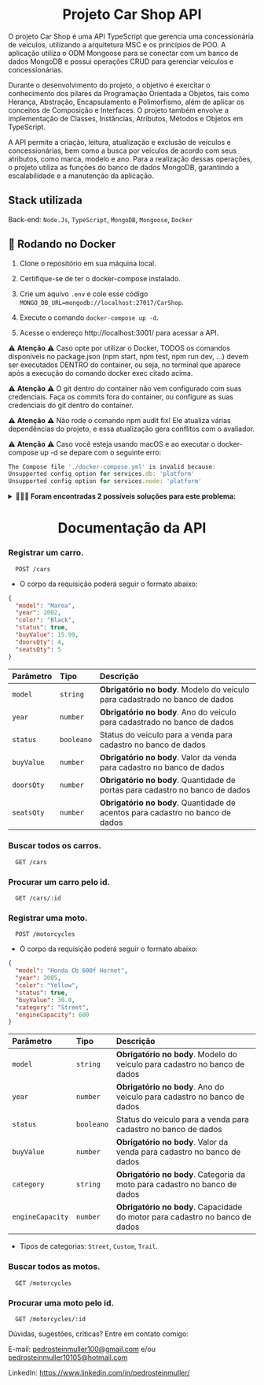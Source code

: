 <h1 align="center">Projeto Car Shop API</h1>

O projeto Car Shop é uma API TypeScript que gerencia uma concessionária de veículos, utilizando a arquitetura MSC e os princípios de POO. A aplicação utiliza o ODM Mongoose para se conectar com um banco de dados MongoDB e possui operações CRUD para gerenciar veículos e concessionárias.

Durante o desenvolvimento do projeto, o objetivo é exercitar o conhecimento dos pilares da Programação Orientada a Objetos, tais como Herança, Abstração, Encapsulamento e Polimorfismo, além de aplicar os conceitos de Composição e Interfaces. O projeto também envolve a implementação de Classes, Instâncias, Atributos, Métodos e Objetos em TypeScript.

A API permite a criação, leitura, atualização e exclusão de veículos e concessionárias, bem como a busca por veículos de acordo com seus atributos, como marca, modelo e ano. Para a realização dessas operações, o projeto utiliza as funções do banco de dados MongoDB, garantindo a escalabilidade e a manutenção da aplicação.

<h2>Stack utilizada</h2>

Back-end: `Node.Js`, `TypeScript`, `MongoDB`, `Mongoose`, `Docker`

<h2>🐋 Rodando no Docker</h2>

1. Clone o repositório em sua máquina local.

2. Certifique-se de ter o docker-compose instalado.

3. Crie um aquivo `.env` e cole esse código `MONGO_DB_URL=mongodb://localhost:27017/CarShop`.

4. Execute o comando `docker-compose up -d`.

5. Acesse o endereço http://localhost:3001/ para acessar a API.

⚠️ **Atenção** ⚠️ Caso opte por utilizar o Docker, TODOS os comandos disponíveis no package.json (npm start, npm test, npm run dev, ...) devem ser executados DENTRO do container, ou seja, no terminal que aparece após a execução do comando docker exec citado acima.

⚠️ **Atenção** ⚠️ O git dentro do container não vem configurado com suas credenciais. Faça os commits fora do container, ou configure as suas credenciais do git dentro do container.

⚠️ **Atenção** ⚠️ Não rode o comando npm audit fix! Ele atualiza várias dependências do projeto, e essa atualização gera conflitos com o avaliador.

⚠️ **Atenção** ⚠️ Caso você esteja usando macOS e ao executar o docker-compose up -d se depare com o seguinte erro:

```typescript
The Compose file './docker-compose.yml' is invalid because:
Unsupported config option for services.db: 'platform'
Unsupported config option for services.node: 'platform'
```

<details>
  <summary><strong>🤷🏽‍♀️ Foram encontradas 2 possíveis soluções para este problema:</strong></summary><br />

- Você pode adicionar manualmente a option platform: linux/amd64 no service do banco de dados no arquivo docker-compose.yml do projeto, mas essa é uma solução local e você deverá reproduzir isso para os outros projetos.

- Você pode adicionar manualmente nos arquivos .bashrc, .zshenv ou .zshrc do seu computador a linha export DOCKER_DEFAULT_PLATFORM=linux/amd64, essa é uma solução global. As soluções foram com base nesta fonte.
</details>

<h1 align="center">Documentação da API</h1>

### Registrar um carro.

```http
  POST /cars
```

- O corpo da requisição poderá seguir o formato abaixo:

```json
{
  "model": "Marea",
  "year": 2002,
  "color": "Black",
  "status": true,
  "buyValue": 15.99,
  "doorsQty": 4,
  "seatsQty": 5
}
```

| Parâmetro  | Tipo       | Descrição                                                                       |
| :--------- | :--------- | :------------------------------------------------------------------------------ |
| `model`    | `string`   | **Obrigatório no body**. Modelo do veículo para cadastrado no banco de dados   |
| `year`     | `number`   | **Obrigatório no body**. Ano do veiculo para cadastrado no banco de dados       |
| `status`   | `booleano` | Status do veiculo para a venda para cadastro no banco de dados                |
| `buyValue` | `number`   | **Obrigatório no body**. Valor da venda para cadastro no banco de dados       |
| `doorsQty` | `number`   | **Obrigatório no body**. Quantidade de portas para cadastro no banco de dados |
| `seatsQty` | `number`   | **Obrigatório no body**. Quantidade de acentos para cadastro no banco de dados |

### Buscar todos os carros.

```http
  GET /cars
```

### Procurar um carro pelo id.

```http
  GET /cars/:id
```

### Registrar uma moto.

```http
  POST /motorcycles
```

- O corpo da requisição poderá seguir o formato abaixo:

```json
{
  "model": "Honda Cb 600f Hornet",
  "year": 2005,
  "color": "Yellow",
  "status": true,
  "buyValue": 30.0,
  "category": "Street",
  "engineCapacity": 600
}
```

| Parâmetro        | Tipo       | Descrição                                                                      |
| :--------------- | :--------- | :----------------------------------------------------------------------------- |
| `model`          | `string`   | **Obrigatório no body**. Modelo do veiculo para cadastro no banco de dados   |
| `year`           | `number`   | **Obrigatório no body**. Ano do veiculo para cadastro no banco de dados      |
| `status`         | `booleano` | Status do veiculo para a venda para cadastro no banco de dados               |
| `buyValue`       | `number`   | **Obrigatório no body**. Valor da venda para cadastro no banco de dados      |
| `category`       | `string`   | **Obrigatório no body**. Categoria da moto para cadastro no banco de dados   |
| `engineCapacity` | `number`   | **Obrigatório no body**. Capacidade do motor para cadastro no banco de dados |

- Tipos de categorias: `Street`, `Custom`, `Trail`.

### Buscar todos as motos.

```http
  GET /motorcycles
```

### Procurar uma moto pelo id.

```http
  GET /motorcycles/:id
```

Dúvidas, sugestões, críticas? Entre em contato comigo:

E-mail: pedrosteinmuller100@gmail.com e/ou pedrosteinmuller10105@hotmail.com

LinkedIn: https://www.linkedin.com/in/pedrosteinmuller/
